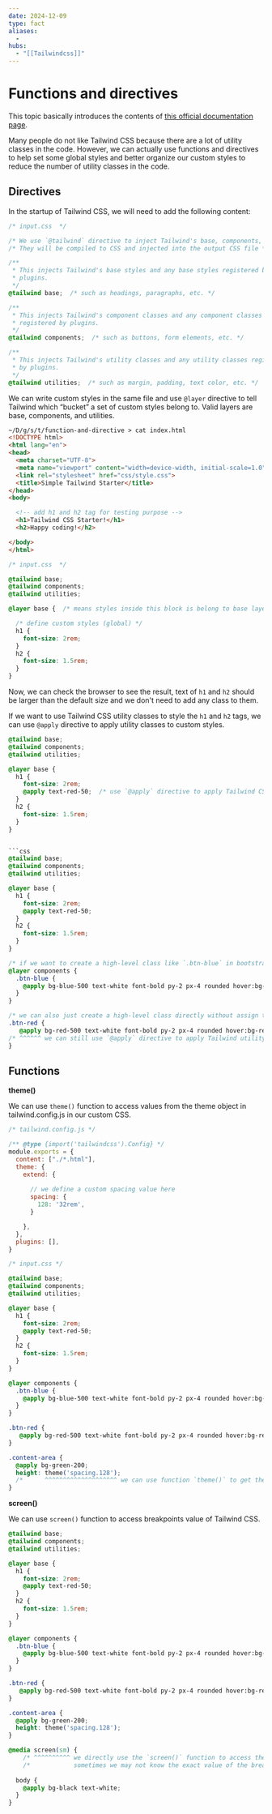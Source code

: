 ```yaml
---
date: 2024-12-09
type: fact
aliases:
  -
hubs:
  - "[[Tailwindcss]]"
---
```


# Functions and directives

This topic basically introduces the contents of [this official documentation page](https://tailwindcss.com/docs/functions-and-directives).

Many people do not like Tailwind CSS because there are a lot of utility classes in the code. However, we can actually use functions and directives to help set some global styles and better organize our custom styles to reduce the number of utility classes in the code.


## Directives

In the startup of Tailwind CSS, we will need to add the following content:

```css
/* input.css  */

/* We use `@tailwind` directive to inject Tailwind's base, components, and utilities styles */
/* They will be compiled to CSS and injected into the output CSS file */

/**
 * This injects Tailwind's base styles and any base styles registered by
 * plugins.
 */
@tailwind base;  /* such as headings, paragraphs, etc. */

/**
 * This injects Tailwind's component classes and any component classes
 * registered by plugins.
 */
@tailwind components;  /* such as buttons, form elements, etc. */

/**
 * This injects Tailwind's utility classes and any utility classes registered
 * by plugins.
 */
@tailwind utilities;  /* such as margin, padding, text color, etc. */

```

We can write custom styles in the same file and use `@layer` directive to tell Tailwind which “bucket” a set of custom styles belong to. Valid layers are base, components, and utilities.

```html
~/D/g/s/t/function-and-directive > cat index.html 
<!DOCTYPE html>
<html lang="en">
<head>
  <meta charset="UTF-8">
  <meta name="viewport" content="width=device-width, initial-scale=1.0">
  <link rel="stylesheet" href="css/style.css">
  <title>Simple Tailwind Starter</title>
</head>
<body>

  <!-- add h1 and h2 tag for testing purpose -->
  <h1>Tailwind CSS Starter!</h1>
  <h2>Happy coding!</h2>

</body>
</html>
```
```css
/* input.css  */

@tailwind base;
@tailwind components;
@tailwind utilities;

@layer base {  /* means styles inside this block is belong to base layer, such as headings, paragraphs, etc. and they will also be compiled to CSS and injected into the output CSS file */

  /* define custom styles (global) */
  h1 {
    font-size: 2rem;
  }
  h2 {
    font-size: 1.5rem;
  }
}

```

Now, we can check the browser to see the result, text of `h1` and `h2` should be larger than the default size and we don't need to add any class to them.

If we want to use Tailwind CSS utility classes to style the `h1` and `h2` tags, we can use `@apply` directive to apply utility classes to custom styles.

```css
@tailwind base;
@tailwind components;
@tailwind utilities;

@layer base {
  h1 {
    font-size: 2rem;
    @apply text-red-50;  /* use `@apply` directive to apply Tailwind CSS utility classes to custom styles */
  }
  h2 {
    font-size: 1.5rem;
  }
}


```css
@tailwind base;
@tailwind components;
@tailwind utilities;

@layer base {
  h1 {
    font-size: 2rem;
    @apply text-red-50;
  }
  h2 {
    font-size: 1.5rem;
  }
}

/* if we want to create a high-level class like `.btn-blue` in bootstrap, which is suitable to be put in the `components` layer */
@layer components {
  .btn-blue {
    @apply bg-blue-500 text-white font-bold py-2 px-4 rounded hover:bg-blue-700;
  }
}

/* we can also just create a high-level class directly without assign to any layer, which still works as usual */
.btn-red {
   @apply bg-red-500 text-white font-bold py-2 px-4 rounded hover:bg-red-700;
/* ^^^^^^ we can still use `@apply` directive to apply Tailwind utility classes here */
}

```

## Functions

**theme()**

We can use `theme()` function to access values from the theme object in tailwind.config.js in our custom CSS.

```js
/* tailwind.config.js */

/** @type {import('tailwindcss').Config} */
module.exports = {
  content: ["./*.html"],
  theme: {
    extend: {
      
      // we define a custom spacing value here
      spacing: {
        128: '32rem',
      }

    },
  },
  plugins: [],
}
```

```css
/* input.css */

@tailwind base;
@tailwind components;
@tailwind utilities;

@layer base {
  h1 {
    font-size: 2rem;
    @apply text-red-50;
  }
  h2 {
    font-size: 1.5rem;
  }
}

@layer components {
  .btn-blue {
    @apply bg-blue-500 text-white font-bold py-2 px-4 rounded hover:bg-blue-700;
  }
}

.btn-red {
   @apply bg-red-500 text-white font-bold py-2 px-4 rounded hover:bg-red-700;
}

.content-area {
  @apply bg-green-200;
  height: theme('spacing.128');
  /*      ^^^^^^^^^^^^^^^^^^^^ we can use function `theme()` to get the value from theme object in tailwind.config.js */
}

```

**screen()**

We can use `screen()` function to access breakpoints value of Tailwind CSS.

```css
@tailwind base;
@tailwind components;
@tailwind utilities;

@layer base {
  h1 {
    font-size: 2rem;
    @apply text-red-50;
  }
  h2 {
    font-size: 1.5rem;
  }
}

@layer components {
  .btn-blue {
    @apply bg-blue-500 text-white font-bold py-2 px-4 rounded hover:bg-blue-700;
  }
}

.btn-red {
   @apply bg-red-500 text-white font-bold py-2 px-4 rounded hover:bg-red-700;
}

.content-area {
  @apply bg-green-200;
  height: theme('spacing.128');
}

@media screen(sm) {
    /* ^^^^^^^^^^ we directly use the `screen()` function to access the breakpoints value of Tailwind CSS */
    /*            sometimes we may not know the exact value of the breakpoint, so this function is very useful in this case */
                  
  body {
    @apply bg-black text-white;
  }
}

```
